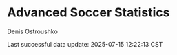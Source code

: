 # Advanced Soccer Statistics
Denis Ostroushko

<!-- gfm -->

Last successful data update: 2025-07-15 12:22:13 CST

